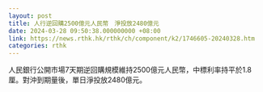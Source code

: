 ```yaml
---
layout: post
title: 人行逆回購2500億元人民幣　淨投放2480億元
date: 2024-03-28 09:50:38.000000000 +08:00
link: https://news.rthk.hk/rthk/ch/component/k2/1746605-20240328.htm
categories: rthk
---
```


人民銀行公開市場7天期逆回購規模維持2500億元人民幣，中標利率持平於1.8厘。對沖到期量後，單日淨投放2480億元。
